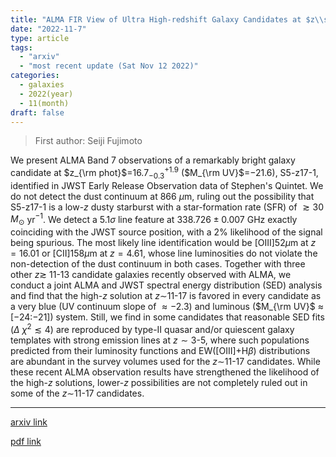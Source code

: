 ```yaml
---
title: "ALMA FIR View of Ultra High-redshift Galaxy Candidates at $z\\sim$ 11-17: Blue Monsters or Low-$z$ Red Interlopers?"
date: "2022-11-7"
type: article
tags:
  - "arxiv"
  - "most recent update (Sat Nov 12 2022)"
categories:
  - galaxies
  - 2022(year)
  - 11(month)
draft: false
---
```


> First author: Seiji Fujimoto

 We present ALMA Band 7 observations of a remarkably bright galaxy candidate
at $z_{\rm phot}$=$16.7^{+1.9}_{-0.3}$ ($M_{\rm UV}$=$-21.6$), S5-z17-1,
identified in JWST Early Release Observation data of Stephen's Quintet. We do
not detect the dust continuum at 866 $\mu$m, ruling out the possibility that
S5-z17-1 is a low-$z$ dusty starburst with a star-formation rate (SFR) of
$\gtrsim 30\,M_{\odot}$ yr$^{-1}$. We detect a 5.1$\sigma$ line feature at
$338.726\pm0.007$ GHz exactly coinciding with the JWST source position, with a
2% likelihood of the signal being spurious. The most likely line identification
would be [OIII]52$\mu$m at $z=16.01$ or [CII]158$\mu$m at $z=4.61$, whose line
luminosities do not violate the non-detection of the dust continuum in both
cases. Together with three other $z\gtrsim$ 11-13 candidate galaxies recently
observed with ALMA, we conduct a joint ALMA and JWST spectral energy
distribution (SED) analysis and find that the high-$z$ solution at $z\sim$11-17
is favored in every candidate as a very blue (UV continuum slope of
$\approx-2.3$) and luminous ($M_{\rm UV}$ $\approx$ [$-$24:$-$21]) system.
Still, we find in some candidates that reasonable SED fits ($\Delta$
$\chi^{2}\lesssim4$) are reproduced by type-II quasar and/or quiescent galaxy
templates with strong emission lines at $z\sim3$-5, where such populations
predicted from their luminosity functions and EW([OIII]+H$\beta$) distributions
are abundant in the survey volumes used for the $z\sim$11-17 candidates. While
these recent ALMA observation results have strengthened the likelihood of the
high-$z$ solutions, lower-$z$ possibilities are not completely ruled out in
some of the $z\sim$11-17 candidates.

---
[arxiv link](http://arxiv.org/abs/2211.03896v1)

[pdf link](http://arxiv.org/pdf/2211.03896v1)